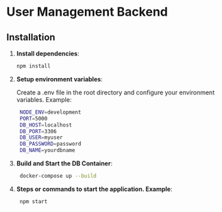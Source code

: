 # User Management Backend

## Installation

1. **Install dependencies**:
   ```bash
   npm install
   ```

2. **Setup environment variables**:
   
   Create a .env file in the root directory and configure your environment variables. Example:
   ```bash
    NODE_ENV=development
    PORT=5000
    DB_HOST=localhost
    DB_PORT=3306
    DB_USER=myuser
    DB_PASSWORD=password
    DB_NAME=yourdbname
   ```
   
3. **Build and Start the DB Container**:
   ```bash
    docker-compose up --build
   ```

4. **Steps or commands to start the application. Example**:
   ```bash
    npm start
   ```
